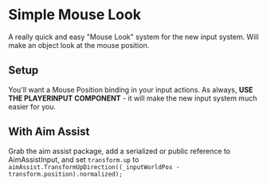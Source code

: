 # Simple Mouse Look
A really quick and easy "Mouse Look" system for the new input system. Will make an object look at the mouse position.

## Setup
You'll want a Mouse Position binding in your input actions. As always, **USE THE PLAYERINPUT COMPONENT** - it will make the new input system much easier for you.

## With Aim Assist
Grab the aim assist package, add a serialized or public reference to AimAssistInput, and set `transform.up` to `aimAssist.TransformUpDirection((_inputWorldPos - transform.position).normalized);` 
